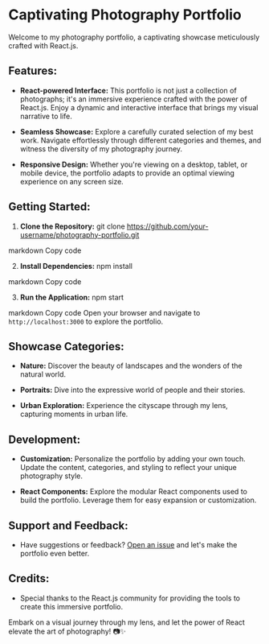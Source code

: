 # Captivating Photography Portfolio

Welcome to my photography portfolio, a captivating showcase meticulously crafted with React.js.

## Features:

- **React-powered Interface:** This portfolio is not just a collection of photographs; it's an immersive experience crafted with the power of React.js. Enjoy a dynamic and interactive interface that brings my visual narrative to life.

- **Seamless Showcase:** Explore a carefully curated selection of my best work. Navigate effortlessly through different categories and themes, and witness the diversity of my photography journey.

- **Responsive Design:** Whether you're viewing on a desktop, tablet, or mobile device, the portfolio adapts to provide an optimal viewing experience on any screen size.

## Getting Started:

1. **Clone the Repository:**
git clone https://github.com/your-username/photography-portfolio.git

markdown
Copy code

2. **Install Dependencies:**
npm install

markdown
Copy code

3. **Run the Application:**
npm start

markdown
Copy code
Open your browser and navigate to `http://localhost:3000` to explore the portfolio.

## Showcase Categories:

- **Nature:** Discover the beauty of landscapes and the wonders of the natural world.

- **Portraits:** Dive into the expressive world of people and their stories.

- **Urban Exploration:** Experience the cityscape through my lens, capturing moments in urban life.

## Development:

- **Customization:** Personalize the portfolio by adding your own touch. Update the content, categories, and styling to reflect your unique photography style.

- **React Components:** Explore the modular React components used to build the portfolio. Leverage them for easy expansion or customization.

## Support and Feedback:

- Have suggestions or feedback? [Open an issue](https://github.com/your-username/photography-portfolio/issues) and let's make the portfolio even better.

## Credits:

- Special thanks to the React.js community for providing the tools to create this immersive portfolio.


Embark on a visual journey through my lens, and let the power of React elevate the art of photography! 📷✨




